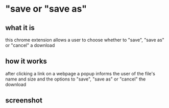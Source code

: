 # "save or "save as"

## what it is

this chrome extension allows a user to choose whether to "save", "save as" or "cancel" a download

## how it works

after clicking a link on a webpage a popup informs the user of the file's name and size and the options to "save", "save as" or "cancel" the download

## screenshot
